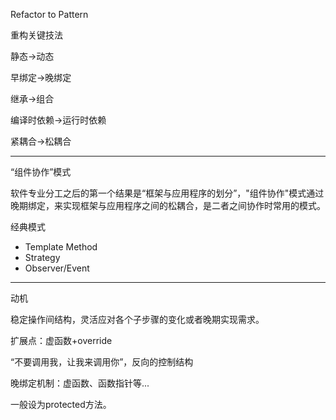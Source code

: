 Refactor to Pattern



重构关键技法

静态->动态

早绑定->晚绑定

继承->组合

编译时依赖->运行时依赖

紧耦合->松耦合

---

“组件协作”模式

软件专业分工之后的第一个结果是“框架与应用程序的划分”，"组件协作"模式通过晚期绑定，来实现框架与应用程序之间的松耦合，是二者之间协作时常用的模式。

经典模式

- Template Method
- Strategy
- Observer/Event

---

动机



稳定操作间结构，灵活应对各个子步骤的变化或者晚期实现需求。



扩展点：虚函数+override

“不要调用我，让我来调用你”，反向的控制结构

晚绑定机制：虚函数、函数指针等...

一般设为protected方法。

